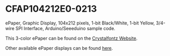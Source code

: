 # CFAP104212E0-0213
ePaper, Graphic Display, 104x212 pixels, 1-bit Black/White, 1-bit Yellow, 3/4-wire SPI Interface, Arduino/Seeeduino sample code.

This 3-color ePaper can be found on the [Crystalfontz Website](https://www.crystalfontz.com/product/CFAP104212E00213).

Other available ePaper displays can be found [here](https://www.crystalfontz.com/c/epaper-displays/519).
